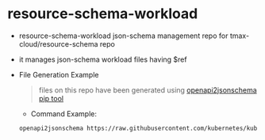 # resource-schema-workload

- resource-schema-workload json-schema management repo for tmax-cloud/resource-schema repo
- it manages json-schema workload files having $ref

- File Generation Example
    > files on this repo have been generated using [openapi2jsonschema pip tool](https://github.com/instrumenta/openapi2jsonschema)
    - Command Example:
    ```sh
    openapi2jsonschema https://raw.githubusercontent.com/kubernetes/kubernetes/v1.19.4/api/openapi-spec/swagger.json --kubernetes --expanded
    ```
